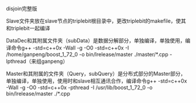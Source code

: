 disjoin完整版

Slave文件夹放在slave节点的triplebit根目录中，更改triplebit的makefile，使其和triplebit一起编译

DataDec和其附属文件夹（subData）是数据分解部分，单独编译，单独使用，编译命令g++ -std=c++0x  -Wall -g -O0 -std=c++0x -I /home/ganpeng/boost_1_72_0 -o bin/lrelease/master ./master/*.cpp -lpthread（来组ganpeng）

Master和其附属的文件夹（Query，subQuery）是分布式部分的Master部分，单独编译，单独使用，使用时和slave相互通讯合作，编译命令g++ -std=c++0x  -Wall -g -O0 -std=c++0x -pthread -I /usr/lib/boost_1_72_0 -o bin/lrelease/master ./*.cpp
